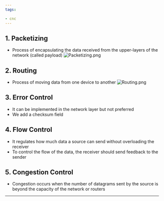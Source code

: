 ```yaml
---
tags:
  
- cnc
---
```

## 1. Packetizing

- Process of encapsulating the data received from the upper-layers of the network (called payload)
 ![Packetizing.png](Packetizing.png)

## 2. Routing

- Process of moving data from one device to another
 ![Routing.png](Routing.png)

## 3. Error Control

- It can be implemented in the network layer but not preferred
- We add a checksum field 

## 4. Flow Control

- It regulates how much data a source can send without overloading the receiver
- To control the flow of the data, the receiver should send feedback to the sender

## 5. Congestion Control

- Congestion occurs when the number of datagrams sent by the source is beyond the capacity of the network or routers

---

